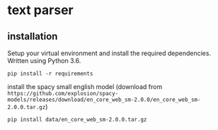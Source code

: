 # text parser

## installation
Setup your virtual environment and install the required dependencies.  Written using Python 3.6.
```
pip install -r requirements
```
install the spacy small english model (download from `https://github.com/explosion/spacy-models/releases/download/en_core_web_sm-2.0.0/en_core_web_sm-2.0.0.tar.gz`)
```
pip install data/en_core_web_sm-2.0.0.tar.gz
```

